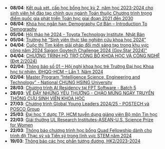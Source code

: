  - **08/04**: [Kết quả xét, cấp học bổng học kỳ 2, năm học 2023-2024 cho sinh viên hệ đào tạo chính quy ngành Toán thuộc Chương trình trọng điểm quốc gia phát triển Toán học giai đoạn 2021 đến 2030](https://math.hcmus.edu.vn/tin-tức/tin-học-bổng-việc-làm/910-kết-quả-xét,-cấp-học-bổng-học-kỳ-2,-năm-học-2023-2024-cho-sinh-viên-hệ-đào-tạo-chính-quy-ngành-toán-thuộc-chương-trình-trọng-điểm-quốc-gia-phát-triển-toán-học-giai-đoạn-2021-đến-2030)
 - **08/04**: [Khóa học ngắn hạn: Demography Cơ Bản – Introduction To Demography](https://math.hcmus.edu.vn/tin-tức/tin-nghiên-cứu/911-khóa-học-ngắn-han·)
 - **05/04**: [Hội thảo hè 2024 - Toyota Technology Institute, Nhật Bản](https://math.hcmus.edu.vn/tin-tức/tin-học-bổng-việc-làm/904-hội-thảo-hè-2024-toyota-technology-institute,-nhật-bản)
 - **05/04**: [Trường hè “Sinh viên thực tập nghiên cứu khoa học 2024”](https://math.hcmus.edu.vn/tin-tức/thông-tin-toán-tin-học/909-trường-hè-“sinh-viên-thực-tập-nghiên-cứu-khoa-học-2024”)
 - **04/04**: [Cuộc thi Tìm kiếm giải pháp đổi mới sáng tạo trong khu vực công năm 2024 Saigon Govtech Challenge 2024 (Gov.Star 2024)"](https://math.hcmus.edu.vn/tin-tức/thông-tin-toán-tin-học/908-cuộc-thi-tìm-kiếm-giải-pháp-đổi-mới-sáng-tạo-trong-khu-vực-công-năm-2024-saigon-govtech-challenge-2024-gov-star-2024)
 - **04/04**: [CHƯƠNG TRÌNH HỖ TRỢ CÔNG BỐ KHOA HỌC VÀ CÔNG NGHỆ (Đợt 2/2024)](https://math.hcmus.edu.vn/tin-tức/thông-tin-toán-tin-học/907-chương-trình-hỗ-trợ-công-bố-khoa-học-và-công-nghệ-đợt-2-2024-%20)
 - **02/04**: [Thông báo số 01 – Hội nghị khoa học trẻ Trường Đại học Khoa học tự nhiên, ĐHQG-HCM – Lần 1, Năm 2024](https://math.hcmus.edu.vn/tin-tức/thông-tin-toán-tin-học/906-thông-báo-số-01-–-hội-nghị-khoa-học-trẻ-trường-đại-học-khoa-học-tự-nhiên,-đhqg-hcm-–-lần-1,-năm-2024)
 - **02/04**: [Master Program “Intelligence Science, Engineering and Technology” - National CHUNG HSING University](https://math.hcmus.edu.vn/tin-tức/tin-học-bổng-việc-làm/903-master-program-“intelligence-science,-engineering-and-technology”-national-chung-hsing-university)
 - **28/03**: [Chương trình AI Residency tại FPT Software - Batch 5](https://math.hcmus.edu.vn/tin-tức/tin-học-bổng-việc-làm/902-chương-trình-ai-residency-tại-fpt-software-batch-5)
 - **28/03**: [VỀ ĐÂY NHỮNG YÊU THƯƠNG - CHÀO MỪNG NGÀY TRUYỀN THỐNG CỰU SINH VIÊN KHOA HỌC](https://math.hcmus.edu.vn/quan-he-hop-tac/cuu-sinh-vien/901-về-đây-những-yêu-thương-chào-mừng-ngày-truyền-thống-cựu-sinh-viên-khoa-học)
 - **27/03**: [Chương trình Global Young Leaders 2024/25 - POSTECH và POSCO Group](https://math.hcmus.edu.vn/tin-tức/tin-học-bổng-việc-làm/899-chương-trình-global-young-leaders-2024-25-postech-và-posco-group)
 - **25/03**: [Đại học Y dược TP. HCM tuyển dụng giảng viên Bộ môn Tin học](https://math.hcmus.edu.vn/tin-tức/tin-học-bổng-việc-làm/898-tintuyendung_dhyd)
 - **22/03**: [Giải thưởng UL Research Institutes-ASEAN-U.S. Science Prize for Women](https://math.hcmus.edu.vn/tin-tức/tin-học-bổng-việc-làm/896-giải-thưởng-ul-research-institutes-asean-u-s-science-prize-for-women)
 - **22/03**: [Thông báo chương trình học bổng Quad Fellowship dành cho trình độ Thạc sỹ và Tiến sỹ trong lĩnh vực STEM năm 2024](https://math.hcmus.edu.vn/tin-tức/tin-học-bổng-việc-làm/895-thông-báo-chương-trình-học-bổng-quad-fellowship-dành-cho-trình-độ-thạc-sỹ-và-tiến-sỹ-trong-lĩnh-vực-stem-năm-2024)
 - **19/03**: [Thông báo các học phần tương đương, HK2/2023-2024](https://math.hcmus.edu.vn/tin-tức/tin-giáo-vụ/876-thông-báo-các-học-phần-tương-đương,-hk2-2023-2024)
